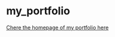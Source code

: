 # my_portfolio

<a href= "https://eshy10.github.io/my_portfolio/">Chere the homepage of my portfolio here</a>

